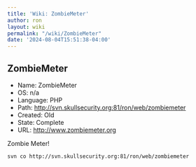 ```yaml
---
title: 'Wiki: ZombieMeter'
author: ron
layout: wiki
permalink: "/wiki/ZombieMeter"
date: '2024-08-04T15:51:38-04:00'
---
```


## ZombieMeter

-   Name: ZombieMeter
-   OS: n/a
-   Language: PHP
-   Path: <http://svn.skullsecurity.org:81/ron/web/zombiemeter>
-   Created: Old
-   State: Complete
-   URL: <http://www.zombiemeter.org>

Zombie Meter!

    svn co http://svn.skullsecurity.org:81/ron/web/zombiemeter
